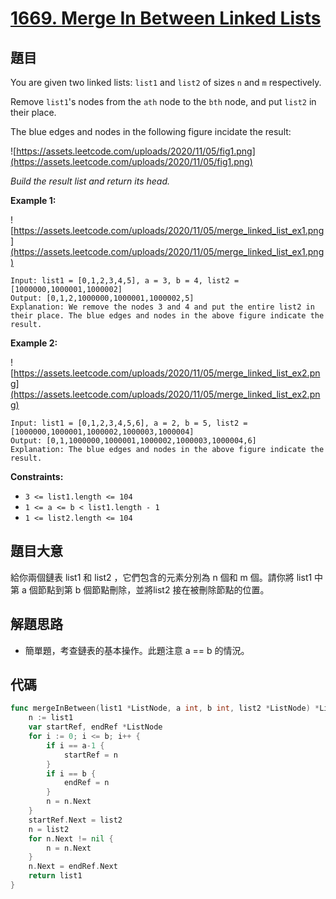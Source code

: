 # [1669. Merge In Between Linked Lists](https://leetcode.com/problems/merge-in-between-linked-lists/)


## 題目

You are given two linked lists: `list1` and `list2` of sizes `n` and `m` respectively.

Remove `list1`'s nodes from the `ath` node to the `bth` node, and put `list2` in their place.

The blue edges and nodes in the following figure incidate the result:

![https://assets.leetcode.com/uploads/2020/11/05/fig1.png](https://assets.leetcode.com/uploads/2020/11/05/fig1.png)

*Build the result list and return its head.*

**Example 1:**

![https://assets.leetcode.com/uploads/2020/11/05/merge_linked_list_ex1.png](https://assets.leetcode.com/uploads/2020/11/05/merge_linked_list_ex1.png)

```
Input: list1 = [0,1,2,3,4,5], a = 3, b = 4, list2 = [1000000,1000001,1000002]
Output: [0,1,2,1000000,1000001,1000002,5]
Explanation: We remove the nodes 3 and 4 and put the entire list2 in their place. The blue edges and nodes in the above figure indicate the result.

```

**Example 2:**

![https://assets.leetcode.com/uploads/2020/11/05/merge_linked_list_ex2.png](https://assets.leetcode.com/uploads/2020/11/05/merge_linked_list_ex2.png)

```
Input: list1 = [0,1,2,3,4,5,6], a = 2, b = 5, list2 = [1000000,1000001,1000002,1000003,1000004]
Output: [0,1,1000000,1000001,1000002,1000003,1000004,6]
Explanation: The blue edges and nodes in the above figure indicate the result.

```

**Constraints:**

- `3 <= list1.length <= 104`
- `1 <= a <= b < list1.length - 1`
- `1 <= list2.length <= 104`

## 題目大意

給你兩個鏈表 list1 和 list2 ，它們包含的元素分別為 n 個和 m 個。請你將 list1 中第 a 個節點到第 b 個節點刪除，並將list2 接在被刪除節點的位置。

## 解題思路

- 簡單題，考查鏈表的基本操作。此題注意 a == b 的情況。

## 代碼

```go
func mergeInBetween(list1 *ListNode, a int, b int, list2 *ListNode) *ListNode {
	n := list1
	var startRef, endRef *ListNode
	for i := 0; i <= b; i++ {
		if i == a-1 {
			startRef = n
		}
		if i == b {
			endRef = n
		}
		n = n.Next
	}
	startRef.Next = list2
	n = list2
	for n.Next != nil {
		n = n.Next
	}
	n.Next = endRef.Next
	return list1
}
```